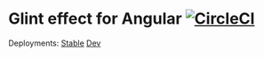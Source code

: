 
# Glint effect for Angular [![CircleCI](https://circleci.com/gh/torbjorv/ng-glint.svg?style=svg)](https://circleci.com/gh/torbjorv/ng-glint)

Deployments: [Stable](https://torbjorv.github.com/ng-glint)
[Dev](https://htmlpreview.github.io/?https://github.com/torbjorv/ng-glint/blob/gh-pages-dev/index.html)
